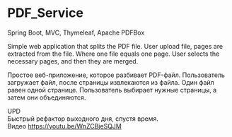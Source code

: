 # PDF_Service
Spring Boot, MVC, Thymeleaf, Apache PDFBox

Simple web application that splits the PDF file. User upload file, pages are extracted from the file. Where one file equals one page.
User selects the necessary pages, and then they are merged.

Простое веб-приложение, которое разбивает PDF-файл. Пользователь загружает файл, после страницы извлекаются из файла. Один файл равен одной странице.
Пользователь выбирает нужные страницы, а затем они объединяются.

UPD<br>
Быстрый рефактор выходного дня, спустя время.<br>
Видео https://youtu.be/WnZCBjeSQJM
